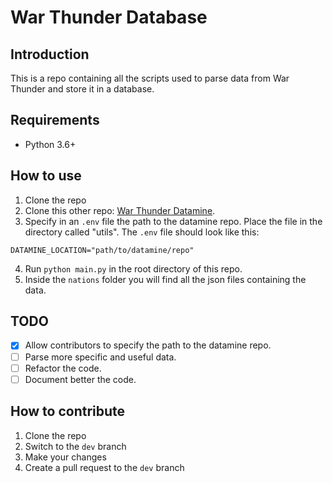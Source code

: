 # War Thunder Database

## Introduction
 
This is a repo containing all the scripts used to parse data from War Thunder and store it in a database.

## Requirements

- Python 3.6+

## How to use

1. Clone the repo
2. Clone this other repo: [War Thunder Datamine](https://github.com/gszabi99/War-Thunder-Datamine).
3. Specify in an `.env` file the path to the datamine repo. Place the file in the directory called "utils". The `.env` file should look like this:
```
DATAMINE_LOCATION="path/to/datamine/repo"
```
4. Run `python main.py` in the root directory of this repo.
5. Inside the `nations` folder you will find all the json files containing the data.

## TODO

- [x] Allow contributors to specify the path to the datamine repo.
- [ ] Parse more specific and useful data.
- [ ] Refactor the code.
- [ ] Document better the code.

## How to contribute

1. Clone the repo
2. Switch to the `dev` branch
3. Make your changes
4. Create a pull request to the `dev` branch